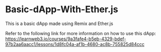 # Basic-dApp-With-Ether.js
This is a basic dApp made using Remix and Ether.js

Refer to the following link for more information on how to use this dApp: https://learnweb3.io/courses/9a3fafe4-b5eb-4329-bdef-97b2aa6aacc1/lessons/1d8fc04a-af1b-4680-ac8b-755825d84ccc

